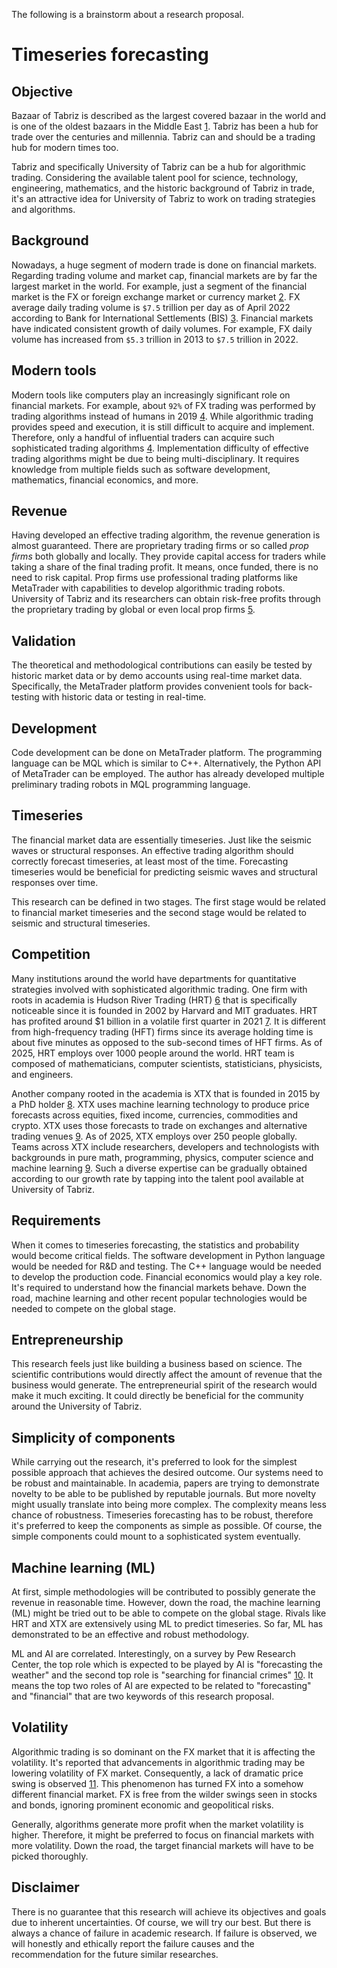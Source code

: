 The following is a brainstorm about a research proposal.

# Timeseries forecasting

## Objective

Bazaar of Tabriz is described as the largest covered bazaar in the world and is one of the oldest bazaars in the Middle East [1]. Tabriz has been a hub for trade over the centuries and millennia. Tabriz can and should be a trading hub for modern times too.

Tabriz and specifically University of Tabriz can be a hub for algorithmic trading. Considering the available talent pool for science, technology, engineering, mathematics, and the historic background of Tabriz in trade, it's an attractive idea for University of Tabriz to work on trading strategies and algorithms.

## Background

Nowadays, a huge segment of modern trade is done on financial markets. Regarding trading volume and market cap, financial markets are by far the largest market in the world. For example, just a segment of the financial market is the FX or foreign exchange market or currency market [2]. FX average daily trading volume is `$7.5` trillion per day as of April 2022 according to Bank for International Settlements (BIS) [3]. Financial markets have indicated consistent growth of daily volumes. For example, FX daily volume has increased from `$5.3` trillion in 2013 to `$7.5` trillion in 2022.

## Modern tools

Modern tools like computers play an increasingly significant role on financial markets. For example, about `92%` of FX trading was performed by trading algorithms instead of humans in 2019 [4]. While algorithmic trading provides speed and execution, it is still difficult to acquire and implement. Therefore, only a handful of influential traders can acquire such sophisticated trading algorithms [4]. Implementation difficulty of effective trading algorithms might be due to being multi-disciplinary. It requires knowledge from multiple fields such as software development, mathematics, financial economics, and more.

## Revenue

Having developed an effective trading algorithm, the revenue generation is almost guaranteed. There are proprietary trading firms or so called _prop firms_ both globally and locally. They provide capital access for traders while taking a share of the final trading profit. It means, once funded, there is no need to risk capital. Prop firms use professional trading platforms like MetaTrader with capabilities to develop algorithmic trading robots. University of Tabriz and its researchers can obtain risk-free profits through the proprietary trading by global or even local prop firms [5].

## Validation

The theoretical and methodological contributions can easily be tested by historic market data or by demo accounts using real-time market data. Specifically, the MetaTrader platform provides convenient tools for back-testing with historic data or testing in real-time.

## Development

Code development can be done on MetaTrader platform. The programming language can be MQL which is similar to C++. Alternatively, the Python API of MetaTrader can be employed. The author has already developed multiple preliminary trading robots in MQL programming language.

## Timeseries

The financial market data are essentially timeseries. Just like the seismic waves or structural responses. An effective trading algorithm should correctly forecast timeseries, at least most of the time. Forecasting timeseries would be beneficial for predicting seismic waves and structural responses over time.

This research can be defined in two stages. The first stage would be related to financial market timeseries and the second stage would be related to seismic and structural timeseries.

## Competition

Many institutions around the world have departments for quantitative strategies involved with sophisticated algorithmic trading. One firm with roots in academia is Hudson River Trading (HRT) [6] that is specifically noticeable since it is founded in 2002 by Harvard and MIT graduates. HRT has profited around $1 billion in a volatile first quarter in 2021 [7]. It is different from high-frequency trading (HFT) firms since its average holding time is about five minutes as opposed to the sub-second times of HFT firms. As of 2025, HRT employs over 1000 people around the world. HRT team is composed of mathematicians, computer scientists, statisticians, physicists, and engineers.

Another company rooted in the academia is XTX that is founded in 2015 by a PhD holder [8]. XTX uses machine learning technology to produce price forecasts across equities, fixed income, currencies, commodities and crypto. XTX uses those forecasts to trade on exchanges and alternative trading venues [9]. As of 2025, XTX employs over 250 people globally. Teams across XTX include researchers, developers and technologists with backgrounds in pure math, programming, physics, computer science and machine learning [9]. Such a diverse expertise can be gradually obtained according to our growth rate by tapping into the talent pool available at University of Tabriz.

## Requirements

When it comes to timeseries forecasting, the statistics and probability would become critical fields. The software development in Python language would be needed for R&D and testing. The C++ language would be needed to develop the production code. Financial economics would play a key role. It's required to understand how the financial markets behave. Down the road, machine learning and other recent popular technologies would be needed to compete on the global stage.

## Entrepreneurship

This research feels just like building a business based on science. The scientific contributions would directly affect the amount of revenue that the business would generate. The entrepreneurial spirit of the research would make it much exciting. It could directly be beneficial for the community around the University of Tabriz.

## Simplicity of components

While carrying out the research, it's preferred to look for the simplest possible approach that achieves the desired outcome. Our systems need to be robust and maintainable. In academia, papers are trying to demonstrate novelty to be able to be published by reputable journals. But more novelty might usually translate into being more complex. The complexity means less chance of robustness. Timeseries forecasting has to be robust, therefore it's preferred to keep the components as simple as possible. Of course, the simple components could mount to a sophisticated system eventually.

## Machine learning (ML)

At first, simple methodologies will be contributed to possibly generate the revenue in reasonable time. However, down the road, the machine learning (ML) might be tried out to be able to compete on the global stage. Rivals like HRT and XTX are extensively using ML to predict timeseries. So far, ML has demonstrated to be an effective and robust methodology.

ML and AI are correlated. Interestingly, on a survey by Pew Research Center, the top role which is expected to be played by AI is "forecasting the weather" and the second top role is "searching for financial crimes" [10]. It means the top two roles of AI are expected to be related to "forecasting" and "financial" that are two keywords of this research proposal.

## Volatility

Algorithmic trading is so dominant on the FX market that it is affecting the volatility. It's reported that advancements in algorithmic trading may be lowering volatility of FX market. Consequently, a lack of dramatic price swing is observed [11]. This phenomenon has turned FX into a somehow different financial market. FX is free from the wilder swings seen in stocks and bonds, ignoring prominent economic and geopolitical risks.

Generally, algorithms generate more profit when the market volatility is higher. Therefore, it might be preferred to focus on financial markets with more volatility. Down the road, the target financial markets will have to be picked thoroughly.

## Disclaimer

There is no guarantee that this research will achieve its objectives and goals due to inherent uncertainties. Of course, we will try our best. But there is always a chance of failure in academic research. If failure is observed, we will honestly and ethically report the failure causes and the recommendation for the future similar researches.

[1]: https://en.wikipedia.org/wiki/Bazaar_of_Tabriz
[2]: https://en.wikipedia.org/wiki/Foreign_exchange_market
[3]: https://www.bis.org/statistics/rpfx22_fx.htm
[4]: https://www.quantifiedstrategies.com/what-percentage-of-trading-is-algorithmic
[5]: https://en.wikipedia.org/wiki/Proprietary_trading
[6]: https://en.wikipedia.org/wiki/Hudson_River_Trading
[7]: https://www.bloomberg.com/news/articles/2021-06-24/prop-trader-hudson-river-reaps-1-billion-in-frenzied-quarter
[8]: https://en.wikipedia.org/wiki/XTX_Markets
[9]: https://www.xtxmarkets.com
[10]: https://www.pewresearch.org/science/2025/09/17/how-americans-view-ai-and-its-impact-on-people-and-society/
[11]: https://www.bloomberg.com/news/articles/2025-09-19/currency-volatility-is-getting-crushed-in-era-of-insane-tech-advancements
